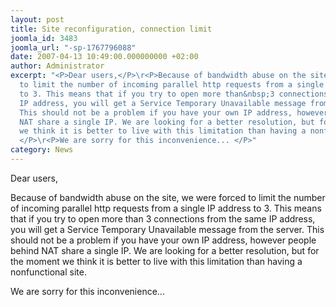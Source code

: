 ```yaml
---
layout: post
title: Site reconfiguration, connection limit
joomla_id: 3483
joomla_url: "-sp-1767796088"
date: 2007-04-13 10:49:00.000000000 +02:00
author: Administrator
excerpt: "<P>Dear users,</P>\r<P>Because of bandwidth abuse on the site, we were forced
  to limit the number of incoming parallel http requests from a single IP address
  to 3. This means that if you try to open more than&nbsp;3 connections from the same
  IP address, you will get a Service Temporary Unavailable message from the server.
  This should not be a problem if you have your own IP address, however people behind
  NAT share a single IP. We are looking for a better resolution, but for the moment
  we think it is better to live with this limitation than having a nonfunctional site.
  </P>\r<P>We are sorry for this inconvenience... </P>"
category: News
---
```

<P>Dear users,</P><P>Because of bandwidth abuse on the site, we were forced to limit the number of incoming parallel http requests from a single IP address to 3. This means that if you try to open more than&nbsp;3 connections from the same IP address, you will get a Service Temporary Unavailable message from the server. This should not be a problem if you have your own IP address, however people behind NAT share a single IP. We are looking for a better resolution, but for the moment we think it is better to live with this limitation than having a nonfunctional site. </P><P>We are sorry for this inconvenience... </P>

